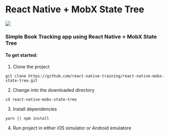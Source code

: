 # React Native + MobX State Tree

![](https://cdn-images-1.medium.com/max/2000/1*qJ04qrW_D7VzDlWbW9K1AA.jpeg)

### Simple Book Tracking app using React Native + MobX State Tree

#### To get started:    

1. Clone the project    

```
git clone https://github.com/react-native-training/react-native-mobx-state-tree.git
```

2. Change into the downloaded directory    

```
cd react-native-mobx-state-tree
```

3. Install dependencies    

```
yarn || npm install
```

4. Run project in either iOS simulator or Android emulatore
